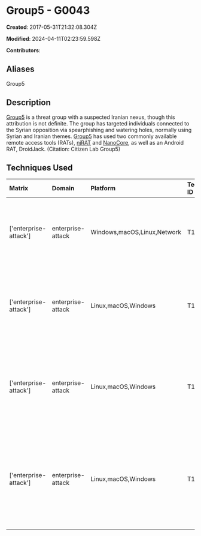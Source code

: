 # Group5 - G0043

**Created**: 2017-05-31T21:32:08.304Z

**Modified**: 2024-04-11T02:23:59.598Z

**Contributors**: 

## Aliases

Group5

## Description

[Group5](https://attack.mitre.org/groups/G0043) is a threat group with a suspected Iranian nexus, though this attribution is not definite. The group has targeted individuals connected to the Syrian opposition via spearphishing and watering holes, normally using Syrian and Iranian themes. [Group5](https://attack.mitre.org/groups/G0043) has used two commonly available remote access tools (RATs), [njRAT](https://attack.mitre.org/software/S0385) and [NanoCore](https://attack.mitre.org/software/S0336), as well as an Android RAT, DroidJack. (Citation: Citizen Lab Group5)

## Techniques Used

|Matrix|Domain|Platform|Technique ID|Technique Name|Use|
| :---| :---| :---| :---| :---| :---|
|['enterprise-attack']|enterprise-attack|Windows,macOS,Linux,Network|T1056.001|Keylogging|Malware used by [Group5](https://attack.mitre.org/groups/G0043) is capable of capturing keystrokes.(Citation: Citizen Lab Group5)|
|['enterprise-attack']|enterprise-attack|Linux,macOS,Windows|T1113|Screen Capture|Malware used by [Group5](https://attack.mitre.org/groups/G0043) is capable of watching the victim's screen.(Citation: Citizen Lab Group5)|
|['enterprise-attack']|enterprise-attack|Linux,macOS,Windows|T1070.004|File Deletion|Malware used by [Group5](https://attack.mitre.org/groups/G0043) is capable of remotely deleting files from victims.(Citation: Citizen Lab Group5)|
|['enterprise-attack']|enterprise-attack|Linux,macOS,Windows|T1027.013|Encrypted/Encoded File|[Group5](https://attack.mitre.org/groups/G0043) disguised its malicious binaries with several layers of obfuscation, including encrypting the files.(Citation: Citizen Lab Group5)|

